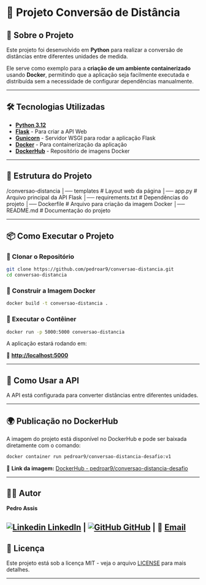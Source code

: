 
# 🚀 Projeto Conversão de Distância

## 📌 Sobre o Projeto

Este projeto foi desenvolvido em **Python** para realizar a conversão de distâncias entre diferentes unidades de medida.

Ele serve como exemplo para a **criação de um ambiente containerizado** usando  **Docker**, permitindo que a aplicação seja facilmente executada e distribuída sem a necessidade de configurar dependências manualmente.

---

## 🛠 Tecnologias Utilizadas

* [**Python 3.12**](https://www.python.org/)
* [**Flask**](https://flask.palletsprojects.com/) - Para criar a API Web
* [**Gunicorn**](https://gunicorn.org/) - Servidor WSGI para rodar a aplicação Flask
* [**Docker**](https://www.docker.com/) - Para containerização da aplicação
* [**DockerHub**](https://hub.docker.com/) - Repositório de imagens Docker

---

## 📂 Estrutura do Projeto

/conversao-distancia
│── templates                # Layout web da página
│── app.py                   # Arquivo principal da API Flask
│── requirements.txt         # Dependências do projeto
│── Dockerfile               # Arquivo para criação da imagem Docker
│── README.md                # Documentação do projeto

---

## 📦 Como Executar o Projeto

### 🔹 Clonar o Repositório

```sh
git clone https://github.com/pedroar9/conversao-distancia.git
cd conversao-distancia
```

### 🔹 Construir a Imagem Docker

```sh
docker build -t conversao-distancia .
```

### 🔹 Executar o Contêiner

```sh
docker run -p 5000:5000 conversao-distancia
```

A aplicação estará rodando em:

📍 [**http://localhost:5000**](http://localhost:5000/)

---

## 🔄 Como Usar a API

A API está configurada para converter distâncias entre diferentes unidades.

---

## 🌍 Publicação no DockerHub

A imagem do projeto está disponível no DockerHub e pode ser baixada diretamente com o comando:

```sh
docker container run pedroar9/conversao-distancia-desafio:v1
```

🔗 **Link da imagem:** [DockerHub - pedroar9/conversao-distancia-desafio](https://hub.docker.com/repository/docker/pedroar9/conversao-distancia-desafio/)

---

## 👨‍💻 Autor

**Pedro Assis**

[![Linkedin](https://i.sstatic.net/gVE0j.png) LinkedIn](https://www.linkedin.com/in/pedrocarlos-assis/) | [![GitHub](https://i.sstatic.net/tskMh.png) GitHub](https://github.com/pedroar9) | 📧 [Email](mailto:pedrocarlos.assis@gmail.com)
---

## 📝 Licença

Este projeto está sob a licença MIT - veja o arquivo [LICENSE](https://mit-license.org/) para mais detalhes.

---

